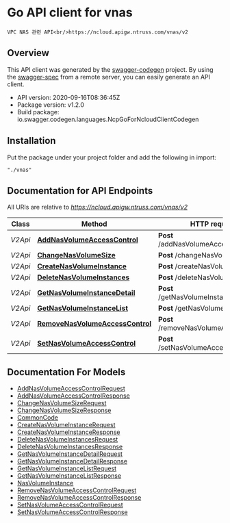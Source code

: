 # Go API client for vnas

    VPC NAS 관련 API<br/>https://ncloud.apigw.ntruss.com/vnas/v2

## Overview
This API client was generated by the [swagger-codegen](https://github.com/swagger-api/swagger-codegen) project.  By using the [swagger-spec](https://github.com/swagger-api/swagger-spec) from a remote server, you can easily generate an API client.

- API version: 2020-09-16T08:36:45Z
- Package version: v1.2.0
- Build package: io.swagger.codegen.languages.NcpGoForNcloudClientCodegen

## Installation
Put the package under your project folder and add the following in import:
```
"./vnas"
```

## Documentation for API Endpoints

All URIs are relative to *https://ncloud.apigw.ntruss.com/vnas/v2*

Class | Method | HTTP request | Description
------------ | ------------- | ------------- | -------------
*V2Api* | [**AddNasVolumeAccessControl**](docs/V2Api.md#addnasvolumeaccesscontrol) | **Post** /addNasVolumeAccessControl |
*V2Api* | [**ChangeNasVolumeSize**](docs/V2Api.md#changenasvolumesize) | **Post** /changeNasVolumeSize |
*V2Api* | [**CreateNasVolumeInstance**](docs/V2Api.md#createnasvolumeinstance) | **Post** /createNasVolumeInstance |
*V2Api* | [**DeleteNasVolumeInstances**](docs/V2Api.md#deletenasvolumeinstances) | **Post** /deleteNasVolumeInstances |
*V2Api* | [**GetNasVolumeInstanceDetail**](docs/V2Api.md#getnasvolumeinstancedetail) | **Post** /getNasVolumeInstanceDetail |
*V2Api* | [**GetNasVolumeInstanceList**](docs/V2Api.md#getnasvolumeinstancelist) | **Post** /getNasVolumeInstanceList |
*V2Api* | [**RemoveNasVolumeAccessControl**](docs/V2Api.md#removenasvolumeaccesscontrol) | **Post** /removeNasVolumeAccessControl |
*V2Api* | [**SetNasVolumeAccessControl**](docs/V2Api.md#setnasvolumeaccesscontrol) | **Post** /setNasVolumeAccessControl |


## Documentation For Models

 - [AddNasVolumeAccessControlRequest](docs/AddNasVolumeAccessControlRequest.md)
 - [AddNasVolumeAccessControlResponse](docs/AddNasVolumeAccessControlResponse.md)
 - [ChangeNasVolumeSizeRequest](docs/ChangeNasVolumeSizeRequest.md)
 - [ChangeNasVolumeSizeResponse](docs/ChangeNasVolumeSizeResponse.md)
 - [CommonCode](docs/CommonCode.md)
 - [CreateNasVolumeInstanceRequest](docs/CreateNasVolumeInstanceRequest.md)
 - [CreateNasVolumeInstanceResponse](docs/CreateNasVolumeInstanceResponse.md)
 - [DeleteNasVolumeInstancesRequest](docs/DeleteNasVolumeInstancesRequest.md)
 - [DeleteNasVolumeInstancesResponse](docs/DeleteNasVolumeInstancesResponse.md)
 - [GetNasVolumeInstanceDetailRequest](docs/GetNasVolumeInstanceDetailRequest.md)
 - [GetNasVolumeInstanceDetailResponse](docs/GetNasVolumeInstanceDetailResponse.md)
 - [GetNasVolumeInstanceListRequest](docs/GetNasVolumeInstanceListRequest.md)
 - [GetNasVolumeInstanceListResponse](docs/GetNasVolumeInstanceListResponse.md)
 - [NasVolumeInstance](docs/NasVolumeInstance.md)
 - [RemoveNasVolumeAccessControlRequest](docs/RemoveNasVolumeAccessControlRequest.md)
 - [RemoveNasVolumeAccessControlResponse](docs/RemoveNasVolumeAccessControlResponse.md)
 - [SetNasVolumeAccessControlRequest](docs/SetNasVolumeAccessControlRequest.md)
 - [SetNasVolumeAccessControlResponse](docs/SetNasVolumeAccessControlResponse.md)

